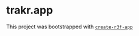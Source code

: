 # trakr.app

This project was bootstrapped with [`create-r3f-app`](https://github.com/utsuboco/create-r3f-app)
